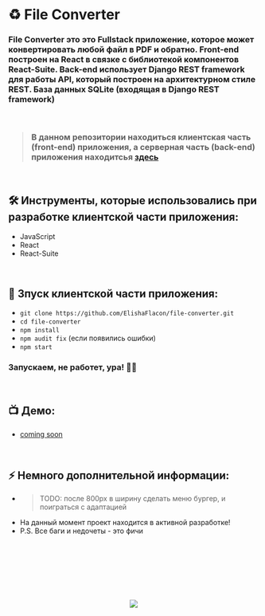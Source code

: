 <h1> 
     ♻️ File Converter
</h1>

<h3>
File Converter это это Fullstack приложение, которое может конвертировать любой файл в PDF и обратно. Front-end построен на React в связке с библиотекой компонентов React-Suite. Back-end использует Django REST framework для работы API, который построен на архитектурном стиле REST. База данных SQLite (входящая в Django REST framework)

</br>
</br>
</br>

> В данном репозитории находиться клиентская часть (front-end) приложения, а серверная часть (back-end) приложения находитсья <a href="https://github.com/Alexmdvdv/ConverterFilesBackend/">здесь</a>
</h3>



</br>



<h2>
  🛠️ Инструменты, которые использовались при разработке клиентской части приложения:
</h2>

- JavaScript
- React
- React-Suite



</br>



<h2>
  🚀 Зпуск клиентской части приложения:
</h2>

- `git clone https://github.com/ElishaFlacon/file-converter.git`
- `cd file-converter`
- `npm install`
- `npm audit fix` (если появились ошибки)
- `npm start`
<h3>
    Запускаем, не работет, ура! 🗿🚬
</h3>



</br>



<h2>
 📺 Демо:
</h2>

- <a href="https://elishaflacon.github.io/">coming soon</a>



</br>



<h2>
⚡ Немного дополнительной информации:
</h2>

- > TODO: после 800px в ширину сделать меню бургер, и поиграться с адаптацией
- На данный момент проект находится в активной разработке!
- P.S. Все баги и недочеты - это фичи




<br/>
<br/>
<br/>
<br/>
<br/>
<br/>



<p align="center">
  <img src="https://capsule-render.vercel.app/api?type=waving&color=d179b8&height=64&section=footer"/>
</p>
